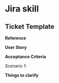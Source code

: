 # Jira skill

## Ticket Template

**Reference** 

**User Story**

**Acceptance Criteria**

Scenario 1: 

**Things to clarify** 


